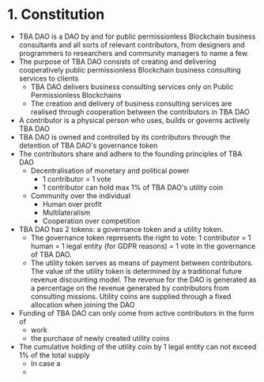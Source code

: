 # 1. Constitution

* TBA DAO is a DAO by and for public permissionless Blockchain business consultants and all sorts of relevant contributors, from designers and programmers to researchers and community managers to name a few.
* The purpose of TBA DAO consists of creating and delivering cooperatively public permissionless Blockchain business consulting services to clients
  * TBA DAO delivers business consulting services only on Public Permissionless Blockchains
  * The creation and delivery of business consulting services are realised through cooperation between the contributors in TBA DAO
* A contributor is a physical person who uses, builds or governs actively TBA DAO
* TBA DAO is owned and controlled by its contributors through the detention of TBA DAO's governance token
* The contributors share and adhere to the founding principles of TBA DAO
  * Decentralisation of monetary and political power
    * 1 contributor = 1 vote
    * 1 contributor can hold max 1% of TBA DAO's utility coin
  * Community over the individual
    * Human over profit
    * Multilateralism
    * Cooperation over competition
* TBA DAO has 2 tokens: a governance token and a utility token.
  * The governance token represents the right to vote: 1 contributor = 1 human = 1 legal entity (for GDPR reasons) = 1 vote in the governance of TBA DAO.
  * The utility token serves as means of payment between contributors. The value of the utility token is determined by a traditional future revenue discounting model. The revenue for the DAO is generated as a percentage on the revenue generated by contributors from consulting missions. Utility coins are supplied through a fixed allocation when joining the DAO
* Funding of TBA DAO can only come from active contributors in the form of
  * work
  * the purchase of newly created utility coins
* The cumulative holding of the utility coin by 1 legal entity can not exceed 1% of the total supply
  * In case a
  *

